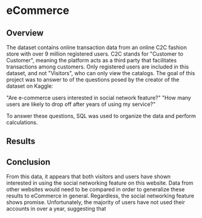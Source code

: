 # eCommerce

## Overview

The dataset contains online transaction data from an online C2C fashion store with over 9 million registered users. C2C stands for "Customer to Customer", meaning the platform acts as a third party that facilitates transactions among customers. Only registered users are included in this dataset, and not "Visitors", who can only view the catalogs. The goal of this project was to answer to of the questions posed by the creator of the dataset on Kaggle:

"Are e-commerce users interested in social network feature?"
"How many users are likely to drop off after years of using my service?"

To answer these questions, SQL was used to organize the data and perform calculations.

## Results



## Conclusion

From this data, it appears that both visitors and users have shown interested in using the social networking feature on this website. Data from other websites would need to be compared in order to generalize these results to eCommerce in general. Regardless, the social networking feature shows promise. Unfortunately, the majority of users have not used their accounts in over a year, suggesting that 
